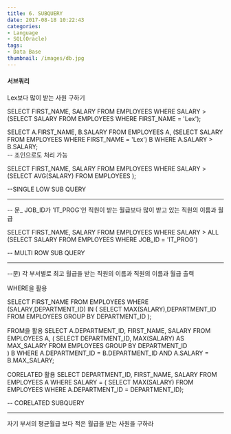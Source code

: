 ```yaml
---
title: 6. SUBQUERY
date: 2017-08-18 10:22:43
categories:
- Language
- SQL(Oracle)
tags:
- Data Base
thumbnail: /images/db.jpg
---
```

#### 서브쿼리
Lex보다 많이 받는 사원 구하기

SELECT FIRST_NAME, SALARY
FROM   EMPLOYEES
WHERE  SALARY > (SELECT
                    SALARY
                 FROM EMPLOYEES
                 WHERE FIRST_NAME = 'Lex');

SELECT A.FIRST_NAME, B.SALARY
FROM   EMPLOYEES A,
       (SELECT
           SALARY
        FROM EMPLOYEES
        WHERE FIRST_NAME = 'Lex') B
WHERE A.SALARY > B.SALARY;         
-- 조인으로도 처리 가능                


SELECT FIRST_NAME, SALARY
FROM   EMPLOYEES
WHERE   SALARY > (SELECT AVG(SALARY)
                  FROM EMPLOYEES );         

--SINGLE LOW SUB QUERY

---

-- 문_ JOB_ID가 'IT_PROG'인 직원이 받는 월급보다 많이 받고 있는 직원의 이름과 월급

SELECT FIRST_NAME,
       SALARY
FROM   EMPLOYEES
WHERE  SALARY > ALL (SELECT SALARY
                     FROM EMPLOYEES
                     WHERE JOB_ID = 'IT_PROG')

-- MULTI ROW SUB QUERY

---

--문) 각 부서별로 최고 월급을 받는 직원의 이름과 직원의 이름과 월급 출력

WHERE을 활용

SELECT FIRST_NAME
FROM   EMPLOYEES
WHERE  (SALARY,DEPARTMENT_ID) IN (
                                SELECT MAX(SALARY),DEPARTMENT_ID
                                FROM EMPLOYEES
                                GROUP BY DEPARTMENT_ID
                                );

FROM을 활용
SELECT A.DEPARTMENT_ID, FIRST_NAME, SALARY
FROM   EMPLOYEES A,
    ( SELECT DEPARTMENT_ID,
             MAX(SALARY) AS MAX_SALARY
      FROM EMPLOYEES
      GROUP BY DEPARTMENT_ID    
    ) B
WHERE A.DEPARTMENT_ID = B.DEPARTMENT_ID
AND   A.SALARY = B.MAX_SALARY;        

CORELATED 활용
SELECT DEPARTMENT_ID, FIRST_NAME, SALARY
FROM EMPLOYEES A
WHERE SALARY = ( SELECT MAX(SALARY)
                 FROM EMPLOYEES
                 WHERE A.DEPARTMENT_ID = DEPARTMENT_ID);

-- CORELATED SUBQUERY

---

자기 부서의 평균월급 보다 적은 월급을 받는 사원을 구하라
